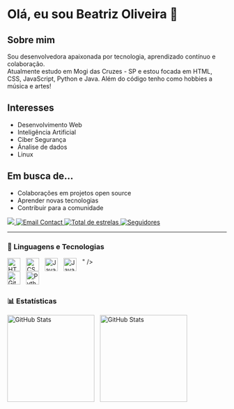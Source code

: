 # Olá, eu sou Beatriz Oliveira 👋

## Sobre mim

Sou desenvolvedora apaixonada por tecnologia, aprendizado contínuo e colaboração.  
Atualmente estudo em Mogi das Cruzes - SP e estou focada em HTML, CSS, JavaScript, Python e Java. Além do código tenho como hobbies a música e artes!

## Interesses

- Desenvolvimento Web
- Inteligência Artificial
- Ciber Segurança
- Ánalise de dados
- Linux

## Em busca de...

- Colaborações em projetos open source
- Aprender novas tecnologias
- Contribuir para a comunidade

<p align="left">
    <a href="https://www.linkedin.com/in/beatriz-de-jesus-oliveira">
    <img
        src="https://cdn.jsdelivr.net/gh/devicons/devicon@latest/icons/linkedin/linkedin-original.svg"
        />
    </a>
    <a href="mailto:beatrizjoliveira.dev@gmail.com">
      <img 
        alt="Email Contact" 
        title="Entre em contato por email" 
        src="https://custom-icon-badges.demolab.com/badge/Email-seu.email@gmail.com-blue?style=for-the-badge&logo=gmail&logoColor=white"
      />
    </a>
    <a href="https://github.com/Larissakich?tab=repositories&sort=stargazers">
        <img 
            alt="Total de estrelas" 
            title="Total de estrelas GitHub" 
            src="https://custom-icon-badges.demolab.com/github/stars/beatr-hub?color=55960c&style=for-the-badge&labelColor=488207&logo=star&label=estrelas"
        />
    </a>
    <a href="https://github.com/beatr-hub?tab=followers">
        <img 
            alt="Seguidores" 
            title="Me siga no GitHub" 
            src="https://custom-icon-badges.demolab.com/github/followers/beatr-hub?color=236ad3&labelColor=1155ba&style=for-the-badge&logo=github&label=Seguidores&logoColor=white"
        />
    </a>
</p>

---

### 🤖 Linguagens e Tecnologias

<img 
    align="left" 
    alt="HTML"
    title="HTML" 
    width="30px" 
    style="padding-right: 10px;" 
    src="https://cdn.jsdelivr.net/gh/devicons/devicon@latest/icons/html5/html5-original.svg" 
/>
<img 
    align="left" 
    alt="CSS" 
    title="CSS"
    width="30px" 
    style="padding-right: 10px;" 
    src="https://cdn.jsdelivr.net/gh/devicons/devicon@latest/icons/css3/css3-original.svg" 
/>
<img 
    align="left" 
    alt="JavaScript" 
    title="JavaScript"
    width="30px" 
    style="padding-right: 10px;" 
    src="https://cdn.jsdelivr.net/gh/devicons/devicon@latest/icons/javascript/javascript-original.svg" 
/>

<img 
    align="left" 
    alt="Java" 
    title="Java"
    width="30px" 
    style="padding-right: 10px;" 
    src="https://cdn.jsdelivr.net/gh/devicons/devicon@latest/icons/java/java-original-wordmark.svg"/>" 
/>

<img 
    align="left" 
    alt="Git" 
    title="Git"
    width="30px" 
    style="padding-right: 10px;" 
    src="https://cdn.jsdelivr.net/gh/devicons/devicon@latest/icons/git/git-original.svg" 
/>
<img 
    align="left" 
    alt="Python" 
    title="Python"
    width="30px" 
    style="padding-right: 10px;" 
    src="https://cdn.jsdelivr.net/gh/devicons/devicon@latest/icons/python/python-original.svg" 
/>

<br/>
<br/>

### 📊 Estatísticas

<p>
  <img 
    align="left" 
    alt="GitHub Stats" 
    height="200" 
    style="padding-right: 10px;" 
    src="https://github-readme-stats.vercel.app/api?username=beatr-hub&show_icons=true&theme=tokyonight&include_all_commits=true&locale=pt-br" 
  />

<img 
      align="left" 
      alt="GitHub Stats" 
      height="200" 
      src="https://github-readme-stats.vercel.app/api/top-langs/?username=beatr-hub&theme=tokyonight&layout=compact&custom_title=Tecnologias&langs_count=9" 
  />

</p>
